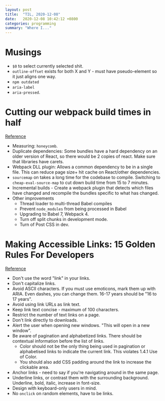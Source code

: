 ```yaml
---
layout: post
title:  "TIL, 2020-12-08"
date:   2020-12-08 10:42:12 +0800
categories: programming
summary: "Where I..."
---
```


# Musings

- `$0` to select currently selected shit.
- `outline-offset` exists for both X and Y - must have pseudo-element so it just aligns one way.
- `npm outdated`
- `aria-label`
- `aria-pressed`.

# Cutting our webpack build times in half
[Reference](https://www.cargurus.dev/Cutting-our-webpack-build-time-in-half/)

- Measuring: `honeycomb`.
- Duplicate dependencies: Some bundles have a hard dependency on an older version of React, so there would be 2 copies of react. Make sure that libraries have carets.
- Webpack DLL plugin: Allows a common dependency to be in a single file. This can reduce page size+ hit cache on React/other dependencies.
- `sourcemap` on takes a long time for the codebase to compile. Switching to `cheap-eval-source-map` to cut down build time from 15 to 7 minutes.
- Incremental builds - Create a webpack plugin that detects which files have changed and recompile the bundles specific to what has changed.
- Other improvements
  - Thread loader to multi-thread Babel compiles
  - Prevent `node_modules` from being processed in Babel
  - Upgrading to Babel 7, Webpack 4.
  - Turn off split chunks in development mode.
  - Turn of Post CSS in dev.

# Making Accessible Links: 15 Golden Rules For Developers
[Reference](https://www.sitepoint.com/15-rules-making-accessible-links/)

- Don't use the word "link" in your links.
- Don't capitalize links.
- Avoid ASCII characters. If you must use emoticons, mark them up with ARIA. Even dashes, you can change them. 16-17 years should be "16 to 17 years".
- Avoid using link URLs as link text.
- Keep link text concise - maximum of 100 characters.
- Restrict the number of text links on a page.
- Don't link directly to downloads.
- Alert the user when opening new windows. "This will open in a new window".
- Be aware of pagination and alphabetized links. There should be contextual information before the list of links.
  - Color should not be the only thing being used in pagination or alphabetised links to indicate the current link. This violates 1.4.1 Use of Color.
  - You should also add CSS padding around the link to increase the clickable area.
- Anchor links - need to say if you're navigating around in the same page.
- Underline links, or contrast them with the surrounding background. Underline, bold, italic, increase in font-size.
- Design with keyboard-only users in mind.
- No `onclick` on random elements, have to be links.
